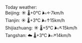 Today weather:  
Beijing: ☀️   🌡️+0°C 🌬️←7km/h  
Tianjin: ☀️   🌡️+3°C 🌬️↑15km/h  
Shijiazhuang: ☀️   🌡️+5°C 🌬️↖15km/h  
Tangshan: ☁️   🌡️+3°C 🌬️↗14km/h  
